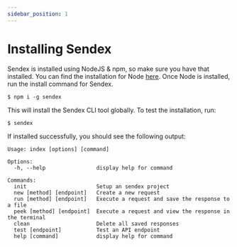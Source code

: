 ```yaml
---
sidebar_position: 1
---
```


# Installing Sendex

Sendex is installed using NodeJS & npm, so make sure you have that installed. You can find the installation for Node [here](https://nodejs.org/en/). Once Node is installed, run the install command for Sendex.

```
$ npm i -g sendex
```


This will install the Sendex CLI tool globally. To test the installation, run:

```
$ sendex
```

If installed successfully, you should see the following output:


```
Usage: index [options] [command]

Options:
  -h, --help                display help for command

Commands:
  init                      Setup an sendex project
  new [method] [endpoint]   Create a new request
  run [method] [endpoint]   Execute a request and save the response to a file
  peek [method] [endpoint]  Execute a request and view the response in the terminal
  clean                     Delete all saved responses
  test [endpoint]           Test an API endpoint
  help [command]            display help for command
```